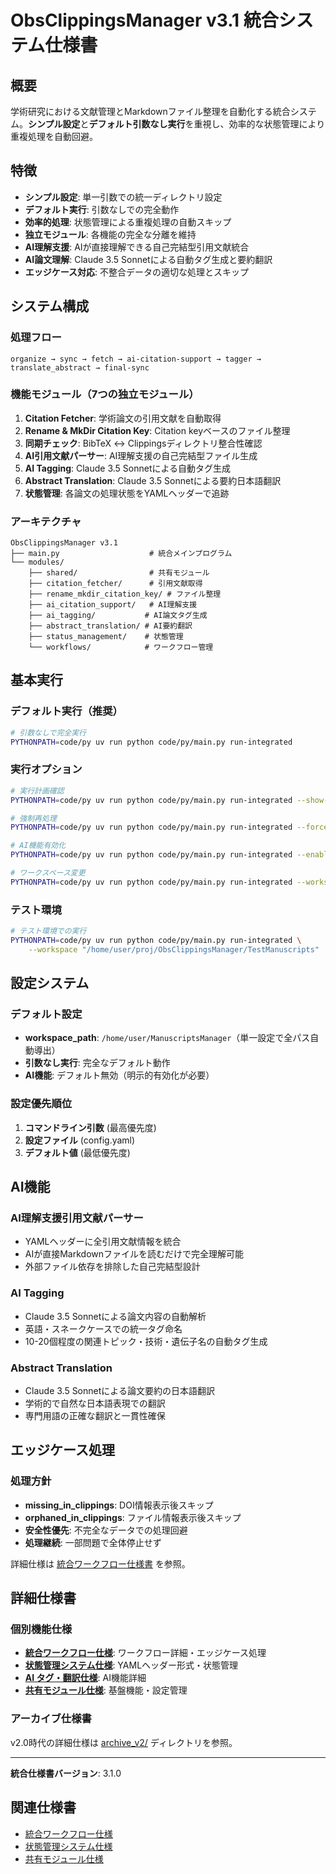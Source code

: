 # ObsClippingsManager v3.1 統合システム仕様書

## 概要
学術研究における文献管理とMarkdownファイル整理を自動化する統合システム。**シンプル設定**と**デフォルト引数なし実行**を重視し、効率的な状態管理により重複処理を自動回避。

## 特徴
- **シンプル設定**: 単一引数での統一ディレクトリ設定
- **デフォルト実行**: 引数なしでの完全動作
- **効率的処理**: 状態管理による重複処理の自動スキップ
- **独立モジュール**: 各機能の完全な分離を維持
- **AI理解支援**: AIが直接理解できる自己完結型引用文献統合
- **AI論文理解**: Claude 3.5 Sonnetによる自動タグ生成と要約翻訳
- **エッジケース対応**: 不整合データの適切な処理とスキップ

## システム構成

### 処理フロー
```
organize → sync → fetch → ai-citation-support → tagger → translate_abstract → final-sync
```

### 機能モジュール（7つの独立モジュール）
1. **Citation Fetcher**: 学術論文の引用文献を自動取得
2. **Rename & MkDir Citation Key**: Citation keyベースのファイル整理
3. **同期チェック**: BibTeX ↔ Clippingsディレクトリ整合性確認
4. **AI引用文献パーサー**: AI理解支援の自己完結型ファイル生成
5. **AI Tagging**: Claude 3.5 Sonnetによる自動タグ生成
6. **Abstract Translation**: Claude 3.5 Sonnetによる要約日本語翻訳
7. **状態管理**: 各論文の処理状態をYAMLヘッダーで追跡

### アーキテクチャ
```
ObsClippingsManager v3.1
├── main.py                    # 統合メインプログラム
└── modules/
    ├── shared/                # 共有モジュール
    ├── citation_fetcher/      # 引用文献取得
    ├── rename_mkdir_citation_key/ # ファイル整理
    ├── ai_citation_support/   # AI理解支援
    ├── ai_tagging/           # AI論文タグ生成
    ├── abstract_translation/ # AI要約翻訳
    ├── status_management/    # 状態管理
    └── workflows/            # ワークフロー管理
```

## 基本実行

### デフォルト実行（推奨）
```bash
# 引数なしで完全実行
PYTHONPATH=code/py uv run python code/py/main.py run-integrated
```

### 実行オプション
```bash
# 実行計画確認
PYTHONPATH=code/py uv run python code/py/main.py run-integrated --show-plan

# 強制再処理
PYTHONPATH=code/py uv run python code/py/main.py run-integrated --force-reprocess

# AI機能有効化
PYTHONPATH=code/py uv run python code/py/main.py run-integrated --enable-tagger --enable-translate-abstract

# ワークスペース変更
PYTHONPATH=code/py uv run python code/py/main.py run-integrated --workspace "/path/to/workspace"
```

### テスト環境
```bash
# テスト環境での実行
PYTHONPATH=code/py uv run python code/py/main.py run-integrated \
    --workspace "/home/user/proj/ObsClippingsManager/TestManuscripts"
```

## 設定システム

### デフォルト設定
- **workspace_path**: `/home/user/ManuscriptsManager`（単一設定で全パス自動導出）
- **引数なし実行**: 完全なデフォルト動作
- **AI機能**: デフォルト無効（明示的有効化が必要）

### 設定優先順位
1. **コマンドライン引数** (最高優先度)
2. **設定ファイル** (config.yaml)
3. **デフォルト値** (最低優先度)

## AI機能

### AI理解支援引用文献パーサー
- YAMLヘッダーに全引用文献情報を統合
- AIが直接Markdownファイルを読むだけで完全理解可能
- 外部ファイル依存を排除した自己完結型設計

### AI Tagging
- Claude 3.5 Sonnetによる論文内容の自動解析
- 英語・スネークケースでの統一タグ命名
- 10-20個程度の関連トピック・技術・遺伝子名の自動タグ生成

### Abstract Translation
- Claude 3.5 Sonnetによる論文要約の日本語翻訳
- 学術的で自然な日本語表現での翻訳
- 専門用語の正確な翻訳と一貫性確保

## エッジケース処理

### 処理方針
- **missing_in_clippings**: DOI情報表示後スキップ
- **orphaned_in_clippings**: ファイル情報表示後スキップ
- **安全性優先**: 不完全なデータでの処理回避
- **処理継続**: 一部問題で全体停止せず

詳細仕様は [統合ワークフロー仕様書](./integrated_workflow_specification.md#エッジケース処理仕様-v31) を参照。

## 詳細仕様書

### 個別機能仕様
- **[統合ワークフロー仕様](./integrated_workflow_specification.md)**: ワークフロー詳細・エッジケース処理
- **[状態管理システム仕様](./status_management_yaml_specification.md)**: YAMLヘッダー形式・状態管理
- **[AI タグ・翻訳仕様](./ai_tagging_translation_specification.md)**: AI機能詳細
- **[共有モジュール仕様](./shared_modules_specification.md)**: 基盤機能・設定管理

### アーカイブ仕様書
v2.0時代の詳細仕様は [archive_v2/](./archive_v2/) ディレクトリを参照。

---

**統合仕様書バージョン**: 3.1.0

## 関連仕様書
- [統合ワークフロー仕様](./integrated_workflow_specification.md)
- [状態管理システム仕様](./status_management_specification.md)
- [共有モジュール仕様](./shared_modules_specification.md)

